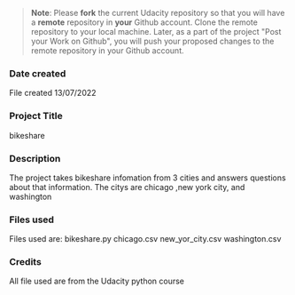 >**Note**: Please **fork** the current Udacity repository so that you will have a **remote** repository in **your** Github account. Clone the remote repository to your local machine. Later, as a part of the project "Post your Work on Github", you will push your proposed changes to the remote repository in your Github account.

### Date created
File created 13/07/2022

### Project Title
bikeshare

### Description
The project takes bikeshare infomation from 3 cities and answers questions about that information.
The citys are chicago ,new york city, and washington

### Files used
Files used are:
bikeshare.py
chicago.csv
new_yor_city.csv
washington.csv

### Credits
All file used are from the Udacity python course

